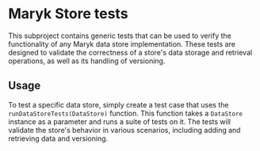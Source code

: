 # Maryk Store tests

This subproject contains generic tests that can be used to verify the functionality 
of any Maryk data store implementation. These tests are designed to validate the correctness
of a store's data storage and retrieval operations, as well as its handling of versioning.

## Usage

To test a specific data store, simply create a test case that uses the `runDataStoreTests(DataStore)` function. 
This function takes a `DataStore` instance as a parameter and runs a suite of tests on it. The tests will validate 
the store's behavior in various scenarios, including adding and retrieving data and versioning.
